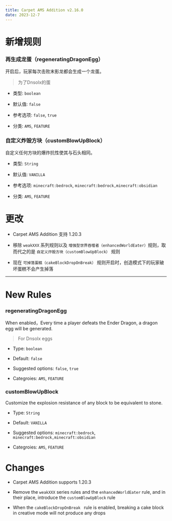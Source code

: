 ```yaml
---
title: Carpet AMS Addition v2.16.0
date: 2023-12-7
---
```


# 新增规则

### 再生成龙蛋（regeneratingDragonEgg）

开启后，玩家每次击败末影龙都会生成一个龙蛋。

> 为了Dnsolx的蛋

- 类型: `boolean`



- 默认值: `false`



- 参考选项: `false`, `true`



- 分类: `AMS`, `FEATURE`

### 自定义炸毁方块（customBlowUpBlock）

自定义任何方块的爆炸抗性使其与石头相同。

- 类型: `String`



- 默认值: `VANILLA`



- 参考选项: `minecraft:bedrock`, `minecraft:bedrock,minecraft:obsidian`



- 分类: `AMS`, `FEATURE`

# 更改

- Carpet AMS Addition 支持 1.20.3

- 移除 `weakXXX` 系列规则以及 `增强型世界吞噬者（enhancedWorldEater）`规则，取而代之的是 `自定义炸毁方块（customBlowUpBlock）` 规则

- 现在 `可掉落蛋糕（cakeBlockDropOnBreak）` 规则开启时，创造模式下的玩家破坏蛋糕不会产生掉落


---

# New Rules

### regeneratingDragonEgg

When enabled，Every time a player defeats the Ender Dragon, a dragon egg will be generated.

> For Dnsolx eggs

- Type: `boolean`



- Default: `false`



- Suggested options: `false`, `true`



- Categroies: `AMS`, `FEATURE`

### customBlowUpBlock

Customize the explosion resistance of any block to be equivalent to stone.

- Type: `String`



- Default: `VANILLA`



- Suggested options: `minecraft:bedrock`, `minecraft:bedrock,minecraft:obsidian`



- Categroies: `AMS`, `FEATURE`

# Changes

- Carpet AMS Addition supports 1.20.3

- Remove the `weakXXX` series rules and the `enhancedWorldEater` rule, and in their place, introduce the `customBlowUpBlock` rule

- When the `cakeBlockDropOnBreak ` rule is enabled, breaking a cake block in creative mode will not produce any drops